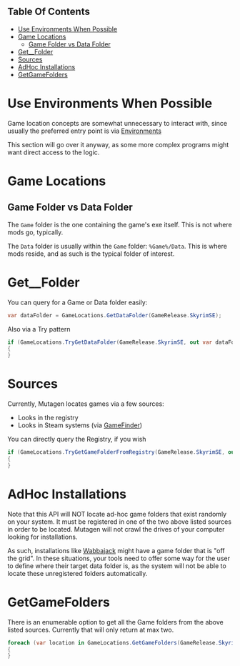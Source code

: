 <!-- START doctoc generated TOC please keep comment here to allow auto update -->
<!-- DON'T EDIT THIS SECTION, INSTEAD RE-RUN doctoc TO UPDATE -->
## Table Of Contents

- [Use Environments When Possible](#use-environments-when-possible)
- [Game Locations](#game-locations)
  - [Game Folder vs Data Folder](#game-folder-vs-data-folder)
- [Get__Folder](#get__folder)
- [Sources](#sources)
- [AdHoc Installations](#adhoc-installations)
- [GetGameFolders](#getgamefolders)

<!-- END doctoc generated TOC please keep comment here to allow auto update -->

# Use Environments When Possible
Game location concepts are somewhat unnecessary to interact with, since usually the preferred entry point is via [Environments](Environment)

This section will go over it anyway, as some more complex programs might want direct access to the logic.

# Game Locations
## Game Folder vs Data Folder
The `Game` folder is the one containing the game's exe itself.  This is not where mods go, typically.

The `Data` folder is usually within the `Game` folder: `%Game%/Data`.  This is where mods reside, and as such is the typical folder of interest.

# Get__Folder
You can query for a Game or Data folder easily:
```cs
var dataFolder = GameLocations.GetDataFolder(GameRelease.SkyrimSE);
```
Also via a Try pattern
```cs
if (GameLocations.TryGetDataFolder(GameRelease.SkyrimSE, out var dataFolder))
{
}
```

# Sources
Currently, Mutagen locates games via a few sources:
- Looks in the registry
- Looks in Steam systems (via [GameFinder](https://github.com/erri120/GameFinder))

You can directly query the Registry, if you wish
```cs
if (GameLocations.TryGetGameFolderFromRegistry(GameRelease.SkyrimSE, out var gameFolder))
{
}
```

# AdHoc Installations
Note that this API will NOT locate ad-hoc game folders that exist randomly on your system.  It must be registered in one of the two above listed sources in order to be located.   Mutagen will not crawl the drives of your computer looking for installations.

As such, installations like [Wabbajack](https://github.com/wabbajack-tools/wabbajack) might have a game folder that is "off the grid".  In these situations, your tools need to offer some way for the user to define where their target data folder is, as the system will not be able to locate these unregistered folders automatically.

# GetGameFolders
There is an enumerable option to get all the Game folders from the above listed sources.  Currently that will only return at max two.
```cs
foreach (var location in GameLocations.GetGameFolders(GameRelease.SkyrimSE))
{
}
```